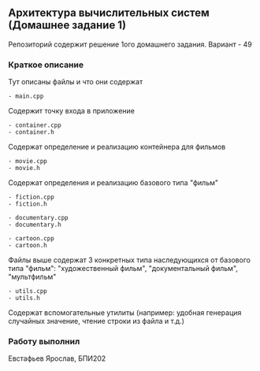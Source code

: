 ## Архитектура вычислительных систем (Домашнее задание 1)

Репозиторий содержит решение 1ого домашнего задания. Вариант - 49

### Краткое описание

Тут описаны файлы и что они содержат

```
- main.cpp
```

Содержит точку входа в приложение

```
- container.cpp
- container.h
```

Содержат определение и реализацию контейнера для фильмов

```
- movie.cpp
- movie.h
```

Содержат определения и реализацию базового типа "фильм"

```
- fiction.cpp
- fiction.h

- documentary.cpp
- documentary.h

- cartoon.cpp
- cartoon.h
```

Файлы выше содержат 3 конкретных типа наследующихся от базового типа "фильм": "художественный фильм", "документальный
фильм", "мультфильм"

```
- utils.cpp
- utils.h
```

Содержат вспомогательные утилиты (например: удобная генерация случайных значение, чтение строки из файла и т.д.)

### Работу выполнил

Евстафьев Ярослав, БПИ202
